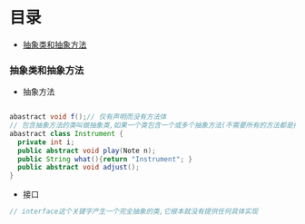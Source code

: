 # 目录
- [抽象类和抽象方法](#抽象类和抽象方法)

### 抽象类和抽象方法
- 抽象方法
```java

abastract void f();// 仅有声明而没有方法体
// 包含抽象方法的类叫做抽象类,如果一个类包含一个或多个抽象方法(不需要所有的方法都是抽象的),该类必须被限定为抽象的
abastract class Instrument {
  private int i;
  public abstract void play(Note n);
  public String what(){return "Instrument"; }
  public abstract void adjust();
}
```

- 接口
```java
// interface这个关键字产生一个完全抽象的类,它根本就没有提供任何具体实现
```
